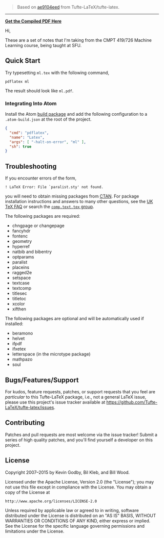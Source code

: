 > Based on [ae9104eed](https://github.com/Tufte-LaTeX/tufte-latex/commit/ae9104eed3e0acea37ed5f966bddf937b24a4717) from Tufte-LaTeX/tufte-latex.

------

**[Get the Compiled PDF Here](https://github.com/shovon/cmpt-419-726-machine-learning-notes/blob/master/ml.pdf)**

Hi,

These are a set of notes that I'm taking from the CMPT 419/726 Machine Learning course, being taught at SFU.

## Quick Start

Try typesetting `ml.tex` with the following command,

    pdflatex ml

The result should look like `ml.pdf`.

### Integrating Into Atom

Install the Atom [build package](https://atom.io/packages/build) and add the following configuration to a `.atom-build.json` at the root of the project.

```json
{
  "cmd": "pdflatex",
  "name": "Latex",
  "args": [ "-halt-on-error", "ml" ],
  "sh": true
}
```

## Troubleshooting

If you encounter errors of the form,

    ! LaTeX Error: File `paralist.sty' not found.

you will need to obtain missing packages from [CTAN](http://ctan.org).
For package installation instructions and answers to many other
questions, see the [UK TeX FAQ](http://www.tex.ac.uk/cgi-bin/texfaq2html?introduction=yes) or search the [`comp.text.tex` group](http://groups.google.com/group/comp.text.tex).

The following packages are required:

 * chngpage or changepage
 * fancyhdr
 * fontenc
 * geometry
 * hyperref
 * natbib and bibentry
 * optparams
 * paralist
 * placeins
 * ragged2e
 * setspace
 * textcase
 * textcomp
 * titlesec
 * titletoc
 * xcolor
 * xifthen

The following packages are optional and will be automatically used if installed:

 * beramono
 * helvet
 * ifpdf
 * ifxetex
 * letterspace (in the microtype package)
 * mathpazo
 * soul

## Bugs/Features/Support

For kudos, feature requests, patches, or support requests that you
feel are _particular_ to this Tufte-LaTeX package, i.e., not a general
LaTeX issue, please use this project's issue tracker available at <https://github.com/Tufte-LaTeX/tufte-latex/issues>.

## Contributing

Patches and pull requests are most welcome via the issue tracker!  Submit a series of high quality patches, and you'll find yourself a developer on this project.

## License

Copyright 2007–2015 by Kevin Godby, Bil Kleb, and Bill Wood.

Licensed under the Apache License, Version 2.0 (the "License");
you may not use this file except in compliance with the License.
You may obtain a copy of the License at

    http://www.apache.org/licenses/LICENSE-2.0

Unless required by applicable law or agreed to in writing, software
distributed under the License is distributed on an "AS IS" BASIS,
WITHOUT WARRANTIES OR CONDITIONS OF ANY KIND, either express or implied.
See the License for the specific language governing permissions and
limitations under the License.

